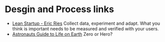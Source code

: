 # Desgin and Process links

- [Lean Startup - Eric Ries](https://play.google.com/store/books/details/The_Lean_Startup_How_Today_s_Entrepreneurs_Use_Con?id=tvfyz-4JILwC) Collect data, experiment and adapt. What you think is important needs to be measured and verified with your users.
- [Astronauts Guide to Life on Earth](https://play.google.com/store/books/details/An_Astronaut_s_Guide_to_Life_on_Earth_What_Going_t?id=fohmsLst158C&hl=en_US) Zero or Hero?
